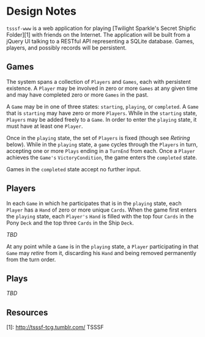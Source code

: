 Design Notes
============

`tsssf-www` is a web application for playing
[Twilight Sparkle's Secret Shipfic Folder][1] with friends on the Internet.
The application will be built from a jQuery UI talking to a RESTful API
representing a SQLite database.  Games, players, and possibly records will be
persistent.

Games
-----

The system spans a collection of `Players` and `Games`, each with persistent
existence.  A `Player` may be involved in zero or more `Games` at any given
time and may have completed zero or more `Games` in the past.

A `Game` may be in one of three states:  `starting`, `playing`, or `completed`.
A `Game` that is `starting` may have zero or more `Players`.  While in the
`starting` state, `Players` may be added freely to a `Game`.  In order to
enter the `playing` state, it must have at least one `Player`.

Once in the `playing` state, the set of `Players` is fixed (though see
_Retiring_ below).  While in the `playing` state, a `game` cycles through the
`Players` in turn, accepting one or more `Plays` ending in a `TurnEnd` from
each.  Once a `Player` achieves the `Game's` `VictoryCondition`, the game
enters the `completed` state.

Games in the `completed` state accept no further input.

Players
-------

In each `Game` in which he participates that is in the `playing` state, each
`Player` has a `Hand` of zero or more unique `Cards`.  When the game first
enters the `playing` state, each `Player's` `Hand` is filled with the top four
`Cards` in the Pony `Deck` and the top three `Cards` in the Ship `Deck`.

*TBD*

At any point while a `Game` is in the `playing` state, a `Player` participating
in that `Game` may *retire* from it, discarding his `Hand` and being removed
permanently from the turn order.

Plays
-----

*TBD*

Resources
---------

[1]: http://tsssf-tcg.tumblr.com/   TSSSF
